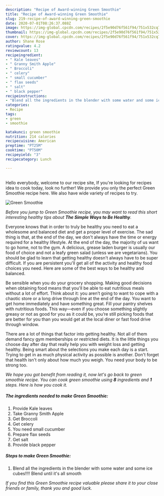 ```yaml
---
description: "Recipe of Award-winning Green Smoothie"
title: "Recipe of Award-winning Green Smoothie"
slug: 219-recipe-of-award-winning-green-smoothie
date: 2020-07-01T08:26:37.088Z
image: https://img-global.cpcdn.com/recipes/2f5e90d76f561f94/751x532cq70/green-smoothie-recipe-main-photo.jpg
thumbnail: https://img-global.cpcdn.com/recipes/2f5e90d76f561f94/751x532cq70/green-smoothie-recipe-main-photo.jpg
cover: https://img-global.cpcdn.com/recipes/2f5e90d76f561f94/751x532cq70/green-smoothie-recipe-main-photo.jpg
author: Shane Rose
ratingvalue: 4.2
reviewcount: 13
recipeingredient:
- " Kale leaves"
- " Granny Smith Apple"
- " Broccoli"
- " celery"
- " small cucumber"
- " flax seeds"
- " salt"
- " black pepper"
recipeinstructions:
- "Blend all the ingredients in the blender with some water and some ice cubes!!!! Blend until it&#39;s all smooth"
categories:
- Recipe
tags:
- green
- smoothie

katakunci: green smoothie 
nutrition: 214 calories
recipecuisine: American
preptime: "PT25M"
cooktime: "PT50M"
recipeyield: "3"
recipecategory: Lunch

---
```

<br>
Hello everybody, welcome to our recipe site, If you're looking for recipes idea to cook today, look no further! We provide you only the perfect Green Smoothie recipe here. We also have wide variety of recipes to try.
<br>


![Green Smoothie](https://img-global.cpcdn.com/recipes/2f5e90d76f561f94/751x532cq70/green-smoothie-recipe-main-photo.jpg)

<i>Before you jump to Green Smoothie recipe, you may want to read this short interesting healthy tips about <strong>The Simple Ways to Be Healthy</strong>.</i>

Everyone knows that in order to truly be healthy you need to eat a wholesome and balanced diet and get a proper level of exercise. The sad thing is that, at the end of the day, we don't always have the time or energy required for a healthy lifestyle. At the end of the day, the majority of us want to go home, not to the gym. A delicious, grease laden burger is usually our food of choice and not a leafy green salad (unless we are vegetarians). You should be glad to learn that getting healthy doesn't always have to be super difficult. If you are persistent you'll get all of the activity and healthy food choices you need. Here are some of the best ways to be healthy and balanced.

Be sensible when you do your grocery shopping. Making good decisions when obtaining food means that you'll be able to eat nutritious meals without a lot of effort. Think about it: you aren’t going to want to cope with a chaotic store or a long drive through line at the end of the day. You want to get home immediately and have something great. Fill your pantry shelves with nutritious foods. This way—even if you choose something slightly greasy or not as good for you as it could be, you’re still picking foods that are better for you than you would get at the local diner or fast food drive through window.

There are a lot of things that factor into getting healthy. Not all of them demand fancy gym memberships or restricted diets. It is the little things you choose day after day that really help you with weight loss and getting healthy. Being smart about the selections you make each day is a start. Trying to get in as much physical activity as possible is another. Don't forget that health isn't only about how much you weigh. You need your body to be strong too. 


<i>We hope you got benefit from reading it, now let's go back to green smoothie recipe. You can cook green smoothie using <strong>8</strong> ingredients and <strong>1</strong> steps. Here is how you cook it.
</i>

##### The ingredients needed to make Green Smoothie:

1. Provide  Kale leaves
1. Take  Granny Smith Apple
1. Get  Broccoli
1. Get  celery
1. You need  small cucumber
1. Prepare  flax seeds
1. Get  salt
1. Provide  black pepper


##### Steps to make Green Smoothie:

1. Blend all the ingredients in the blender with some water and some ice cubes!!!! Blend until it&#39;s all smooth


<i>If you find this Green Smoothie recipe valuable please share it to your close friends or family, thank you and good luck.</i>
